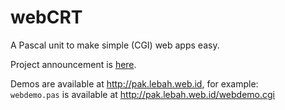 # webCRT
A Pascal unit to make simple (CGI) web apps easy.

Project announcement is [here](http://forum.lazarus-ide.org/index.php?topic=33946).

Demos are available at http://pak.lebah.web.id, for example:    
```webdemo.pas``` is available at http://pak.lebah.web.id/webdemo.cgi
